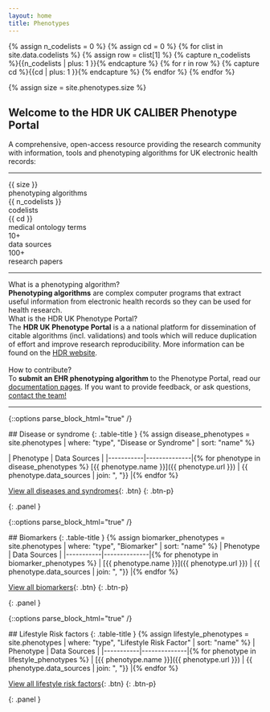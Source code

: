 ```yaml
---
layout: home
title: Phenotypes
---
```


<!-- Count the total number of terms and the total number of phenotypes -->
{% assign n_codelists = 0 %}
{% assign cd = 0 %}
{% for clist in site.data.codelists %}
        {% assign row = clist[1] %}
        {% capture n_codelists %}{{n_codelists | plus: 1 }}{% endcapture %}
        {% for r in row %}
            {% capture cd %}{{cd | plus: 1 }}{% endcapture %}
        {% endfor %}
{% endfor %}

{% assign size = site.phenotypes.size %}

## Welcome to the HDR UK CALIBER Phenotype Portal
A comprehensive, open-access resource providing the research community with information, tools and phenotyping algorithms for UK electronic health records:

<hr class="hr">

<div class="container">
    <div class="row mt-4">
            <div class="col-sm-1">
        </div>
            <div class="col-sm-2 text-style-center">
                <div class="text-size-xxlarge text-color-medium">
                            {{ size }}
                            </div>
                <div class="text-size-small text-color-rich">
                    phenotyping algorithms
                </div>
            </div>
            <div class="col-sm-2 text-style-center">
                <div class="text-size-xxlarge text-color-medium">
                            {{ n_codelists }}
                            </div>
                <div class="text-size-small text-color-rich">
                    codelists
                </div>
            </div>
            <div class="col-sm-2 text-style-center">
                <div class="text-size-xxlarge text-color-medium">
                            {{ cd }}
                            </div>
                <div class="text-size-small text-color-rich">
                    medical ontology terms
                </div>
            </div>
            <div class="col-sm-2 text-style-center">
                <div class="text-size-xxlarge text-color-medium">
                            10+
                            </div>
                <div class="text-size-small text-color-rich">
                    data sources
                </div>
            </div>
            <div class="col-sm-2 text-style-center">
                <div class="text-size-xxlarge text-color-medium">
                            100+
                            </div>
                <div class="text-size-small text-color-rich">
                    research papers
                </div>
            </div>
    </div>
</div>

<hr class="hr mt-4">

<div class="row">
<div class="col-sm-99 text-style-center">
<div class="text-size-xlarge text-color-medium">What is a phenotyping algorithm?</div> 
    <div class="text-size-small text-color-rich">
<b>Phenotyping algorithms</b> are complex computer programs that extract useful information from electronic health records so they can be used for health research.</div>
</div>

<div class="col-sm-99 text-style-center">
<div class="text-size-xlarge text-color-medium">What is the HDR UK Phenotype Portal?</div> 
    <div class="text-size-small text-color-rich">
The <b>HDR UK Phenotype Portal</b> is a a national platform for dissemination of citable algorithms (incl. validations) and tools which will reduce duplication of effort and improve research reproducibility. More information can be found on the <a href="https://www.hdruk.ac.uk/projects/national-phenomics-resource/">HDR website</a>.</div>
</div>
</div>

<br>

<div class="row">
<div class="col-sm-99 text-style-center">
<div class="text-size-xlarge text-color-medium">How to contribute?</div> 
    <div class="text-size-small text-color-rich">
To <b>submit an EHR phenotyping algorithm</b> to the Phenotype Portal, read our <a href="/about"> documentation pages</a>. If you want to provide feedback, or ask questions, <a href="mailto:s.denaxas[@]ucl.ac.uk">contact the team!</a>
</div>
</div>
</div>


<hr class="hr mt-4">

{::options parse_block_html="true" /}
<div>
## Disease or syndrome
{: .table-title }
{% assign disease_phenotypes = site.phenotypes | where: "type", "Disease or Syndrome" | sort: "name" %}

| Phenotype | Data Sources |
|-----------|--------------|{% for phenotype in disease_phenotypes %}
[{{ phenotype.name }}]({{ phenotype.url }}) | {{ phenotype.data_sources | join: ", "}} |{% endfor %}

[View all diseases and syndromes](/disease-or-syndrome){: .btn}
{: .btn-p}
</div>
{: .panel }


{::options parse_block_html="true" /}
<div>
## Biomarkers
{: .table-title }
{% assign biomarker_phenotypes = site.phenotypes | where: "type", "Biomarker" | sort: "name" %}
| Phenotype | Data Sources |
|-----------|--------------|{% for phenotype in biomarker_phenotypes %}
| [{{ phenotype.name }}]({{ phenotype.url }}) | {{ phenotype.data_sources | join: ", "}} |{% endfor %}

[View all biomarkers](/biomarkers){: .btn}
{: .btn-p}
</div>
{: .panel }


{::options parse_block_html="true" /}
<div>
## Lifestyle Risk factors
{: .table-title }
{% assign lifestyle_phenotypes = site.phenotypes | where: "type", "Lifestyle Risk Factor" | sort: "name" %}
| Phenotype | Data Sources |
|-----------|--------------|{% for phenotype in lifestyle_phenotypes %}
| [{{ phenotype.name }}]({{ phenotype.url }}) | {{ phenotype.data_sources | join: ", "}} |{% endfor %}

[View all lifestyle risk factors](/lifestyle-risk-factors){: .btn}
{: .btn-p}
</div>
{: .panel }